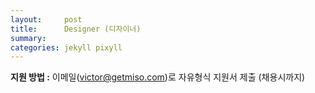 ```yaml
---
layout:     post
title:      Designer (디자이너)
summary:    
categories: jekyll pixyll
---
```


<strong>지원 방법 :</strong> 이메일(<a href="mailto:victor@getmiso.com">victor@getmiso.com</a>)로 자유형식 지원서 제출 (채용시까지)